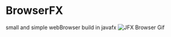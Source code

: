 # BrowserFX
small and simple webBrowser build in javafx
![JFX Browser Gif](https://github.com/badarshahzad/JFX-Browser/blob/master/Peek%202018-02-12%2013-09.gif)
